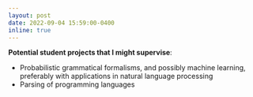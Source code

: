 ```yaml
---
layout: post
date: 2022-09-04 15:59:00-0400
inline: true
---
```

**Potential student projects that I might supervise**:
- Probabilistic grammatical formalisms, and possibly machine learning, preferably with applications in natural language processing
- Parsing of programming languages
